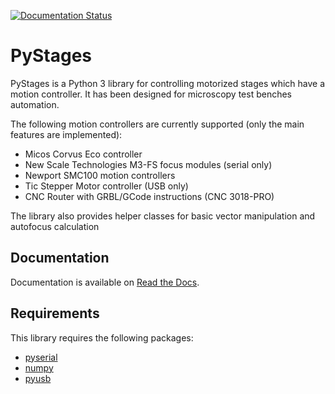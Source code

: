 [![Documentation Status](https://readthedocs.org/projects/pystages/badge/?version=latest)](https://pystages.readthedocs.io/en/latest/?badge=latest)

# PyStages

PyStages is a Python 3 library for controlling motorized stages which have a
motion controller. It has been designed for microscopy test benches automation.

The following motion controllers are currently supported (only the main features
are implemented):

- Micos Corvus Eco controller
- New Scale Technologies M3-FS focus modules (serial only)
- Newport SMC100 motion controllers
- Tic Stepper Motor controller (USB only)
- CNC Router with GRBL/GCode instructions (CNC 3018-PRO)

The library also provides helper classes for basic vector manipulation and 
autofocus calculation

## Documentation

Documentation is available on [Read the Docs](https://pystages.readthedocs.io).

## Requirements

This library requires the following packages:
- [pyserial](https://pypi.org/project/pyserial/)
- [numpy](https://pypi.org/project/numpy/)
- [pyusb](https://pypi.org/project/pyusb/)